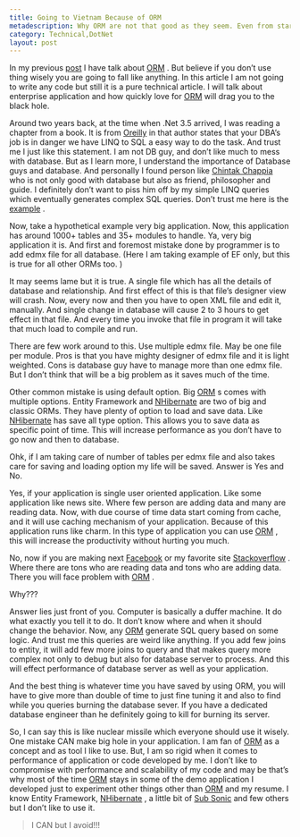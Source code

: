 ```yaml
---
title: Going to Vietnam Because of ORM
metadescription: Why ORM are not that good as they seem. Even from start why it is called as Vietnam. 
category: Technical,DotNet
layout: post
---
```

In my previous [post][1] I have talk about [ORM][2] . But believe if you don’t use thing wisely you are going to fall like anything. In this article I am not going to write any code but still it is a pure technical article. I will talk about enterprise application and how quickly love for [ORM][2] will drag you to the black hole.

Around two years back, at the time when .Net 3.5 arrived, I was reading a chapter from a book. It is from [Oreilly][3] in that author states that your DBA’s job is in danger we have LINQ to SQL a easy way to do the task. And trust me I just like this statement. I am not DB guy, and don’t like much to mess with database. But as I learn more, I understand the importance of Database guys and database. And personally I found person like [Chintak Chappia][4] who is not only good with database but also as friend, philosopher and guide. I definitely don’t want to piss him off by my simple LINQ queries which eventually generates complex SQL queries. Don’t trust me here is the [example][5] .

Now, take a hypothetical example very big application. Now, this application has around 1000+ tables and 35+ modules to handle. Ya, very big application it is. And first and foremost mistake done by programmer is to add edmx file for all database. (Here I am taking example of EF only, but this is true for all other ORMs too. )

It may seems lame but it is true. A single file which has all the details of database and relationship. And first effect of this is that file’s designer view will crash. Now, every now and then you have to open XML file and edit it, manually. And single change in database will cause 2 to 3 hours to get effect in that file. And every time you invoke that file in program it will take that much load to compile and run.

There are few work around to this. Use multiple edmx file. May be one file per module. Pros is that you have mighty designer of edmx file and it is light weighted. Cons is database guy have to manage more than one edmx file. But I don’t think that will be a big problem as it saves much of the time.

Other common mistake is using default option. Big [ORM][2] s comes with multiple options. Entity Framework and [NHibernate][6] are two of big and classic ORMs. They have plenty of option to load and save data. Like [NHibernate][6] has save all type option. This allows you to save data as specific point of time. This will increase performance as you don’t have to go now and then to database.

Ohk, if I am taking care of number of tables per edmx file and also takes care for saving and loading option my life will be saved. Answer is Yes and No.

Yes, if your application is single user oriented application. Like some application like news site. Where few person are adding data and many are reading data. Now, with due course of time data start coming from cache, and it will use caching mechanism of your application. Because of this application runs like charm. In this type of application you can use [ORM][2] , this will increase the productivity without hurting you much.

No, now if you are making next [Facebook][7] or my favorite site [Stackoverflow][8] . Where there are tons who are reading data and tons who are adding data. There you will face problem with [ORM][2] .

Why???

Answer lies just front of you. Computer is basically a duffer machine. It do what exactly you tell it to do. It don’t know where and when it should change the behavior. Now, any [ORM][2] generate SQL query based on some logic. And trust me this queries are weird like anything. If you add few joins to entity, it will add few more joins to query and that makes query more complex not only to debug but also for database server to process. And this will effect performance of database server as well as your application.

And the best thing is whatever time you have saved by using ORM, you will have to give more than double of time to just fine tuning it and also to find while you queries burning the database sever. If you have a dedicated database engineer than he definitely going to kill for burning its server.


So, I can say this is like nuclear missile which everyone should use it wisely. One mistake CAN make big hole in your application. I am fan of [ORM][2] as a concept and as tool I like to use. But, I am so rigid when it comes to performance of application or code developed by me. I don’t like to compromise with performance and scalability of my code and may be that’s why most of the time [ORM][2] stays in some of the demo application I developed just to experiment other things other than [ORM][2] and my resume. I know Entity Framework, [NHibernate][6] , a little bit of [Sub Sonic][9] and few others but I don’t like to use it.

>I CAN but I avoid!!!

 [1]: http://kunjan.in/archives/map-lsquo-your-self-rsquo-using-orm
 [2]: http://en.wikipedia.org/wiki/Object-Relational_Mapping
 [3]: http://oreilly.com/
 [4]: http://beyondrelational.com/blogs/chintak/
 [5]: http://datachomp.com/archives/getting-started-with-massive-in-mvc3/
 [6]: http://nhforge.org/Default.aspx
 [7]: http://www.facebook.com/
 [8]: http://stackoverflow.com/
 [9]: http://subsonicproject.com/